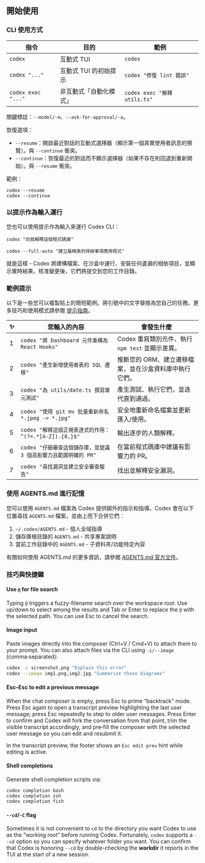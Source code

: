 ## 開始使用

### CLI 使用方式

| 指令               | 目的                       | 範例                            |
| ------------------ | -------------------------- | ------------------------------- |
| `codex`            | 互動式 TUI                 | `codex`                         |
| `codex "..."`      | 互動式 TUI 的初始提示      | `codex "修復 lint 錯誤"`        |
| `codex exec "..."` | 非互動式「自動化模式」     | `codex exec "解釋 utils.ts"`    |

關鍵標誌：`--model/-m`、`--ask-for-approval/-a`。

恢復選項：

- `--resume`：開啟最近對話的互動式選擇器（顯示第一個真實使用者訊息的預覽）。與 `--continue` 衝突。
- `--continue`：恢復最近的對話而不顯示選擇器（如果不存在則回退到重新開始）。與 `--resume` 衝突。

範例：

```shell
codex --resume
codex --continue
```

### 以提示作為輸入運行

您也可以使用提示作為輸入來運行 Codex CLI：

```shell
codex "向我解釋這個程式碼庫"
```

```shell
codex --full-auto "建立最精美的待辦事項應用程式"
```

就是這樣 - Codex 將建構檔案、在沙盒中運行、安裝任何遺漏的相依項目，並顯示實時結果。核准變更後，它們將提交到您的工作目錄。

### 範例提示

以下是一些您可以複製貼上的簡短範例。將引號中的文字替換為您自己的任務。更多技巧和使用模式請參閱 [提示指南](https://github.com/openai/codex/blob/main/codex-cli/examples/prompting_guide.md)。

| ✨  | 您輸入的內容                                                                   | 會發生什麼                                                                 |
| --- | ------------------------------------------------------------------------------ | -------------------------------------------------------------------------- |
| 1   | `codex "將 Dashboard 元件重構為 React Hooks"`                                 | Codex 重寫類別元件、執行 `npm test` 並顯示差異。                          |
| 2   | `codex "產生新增使用者表的 SQL 遷移"`                                          | 推斷您的 ORM、建立遷移檔案，並在沙盒資料庫中執行它們。                    |
| 3   | `codex "為 utils/date.ts 撰寫單元測試"`                                        | 產生測試、執行它們，並迭代直到通過。                                      |
| 4   | `codex "使用 git mv 批量重新命名 *.jpeg -> *.jpg"`                            | 安全地重新命名檔案並更新匯入/使用。                                        |
| 5   | `codex "解釋這個正規表達式的作用：^(?=.*[A-Z]).{8,}$"`                        | 輸出逐步的人類解釋。                                                      |
| 6   | `codex "仔細審查這個儲存庫，並提議 3 個高影響力且範圍明確的 PR"`              | 在當前程式碼庫中建議有影響力的 PR。                                       |
| 7   | `codex "尋找漏洞並建立安全審查報告"`                                          | 找出並解釋安全漏洞。                                                      |

### 使用 AGENTS.md 進行記憶

您可以使用 `AGENTS.md` 檔案為 Codex 提供額外的指示和指導。Codex 會在以下位置尋找 `AGENTS.md` 檔案，並由上而下合併它們：

1. `~/.codex/AGENTS.md` - 個人全域指導
2. 儲存庫根目錄的 `AGENTS.md` - 共享專案說明
3. 當前工作目錄中的 `AGENTS.md` - 子資料夾/功能特定內容

有關如何使用 AGENTS.md 的更多資訊，請參閱 [AGENTS.md 官方文件](https://agents.md/)。

### 技巧與快捷鍵

#### Use `@` for file search

Typing `@` triggers a fuzzy-filename search over the workspace root. Use up/down to select among the results and Tab or Enter to replace the `@` with the selected path. You can use Esc to cancel the search.

#### Image input

Paste images directly into the composer (Ctrl+V / Cmd+V) to attach them to your prompt. You can also attach files via the CLI using `-i/--image` (comma‑separated):

```bash
codex -i screenshot.png "Explain this error"
codex --image img1.png,img2.jpg "Summarize these diagrams"
```

#### Esc–Esc to edit a previous message

When the chat composer is empty, press Esc to prime “backtrack” mode. Press Esc again to open a transcript preview highlighting the last user message; press Esc repeatedly to step to older user messages. Press Enter to confirm and Codex will fork the conversation from that point, trim the visible transcript accordingly, and pre‑fill the composer with the selected user message so you can edit and resubmit it.

In the transcript preview, the footer shows an `Esc edit prev` hint while editing is active.

#### Shell completions

Generate shell completion scripts via:

```shell
codex completion bash
codex completion zsh
codex completion fish
```

#### `--cd`/`-C` flag

Sometimes it is not convenient to `cd` to the directory you want Codex to use as the "working root" before running Codex. Fortunately, `codex` supports a `--cd` option so you can specify whatever folder you want. You can confirm that Codex is honoring `--cd` by double-checking the **workdir** it reports in the TUI at the start of a new session.
